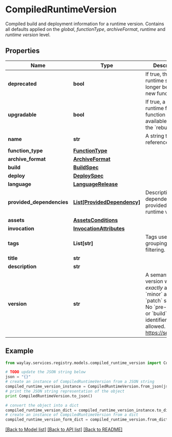 # CompiledRuntimeVersion

Compiled build and deployment information for a runtime version. Contains all defaults applied on the _global_, _functionType_, _archiveFormat_, _runtime_ and _runtime version_ level.

## Properties

Name | Type | Description | Notes
------------ | ------------- | ------------- | -------------
**deprecated** | **bool** | If true, this runtime should no longer be used for new functions. | 
**upgradable** | **bool** | If true, a newer runtime for this function is available using the &#x60;rebuild&#x60; API. | 
**name** | **str** | A string that references a tag | 
**function_type** | [**FunctionType**](FunctionType.md) |  | 
**archive_format** | [**ArchiveFormat**](ArchiveFormat.md) |  | 
**build** | [**BuildSpec**](BuildSpec.md) |  | [optional] 
**deploy** | [**DeploySpec**](DeploySpec.md) |  | [optional] 
**language** | [**LanguageRelease**](LanguageRelease.md) |  | [optional] 
**provided_dependencies** | [**List[ProvidedDependency]**](ProvidedDependency.md) | Description of dependencies provided by this runtime version. | [optional] 
**assets** | [**AssetsConditions**](AssetsConditions.md) |  | [optional] 
**invocation** | [**InvocationAttributes**](InvocationAttributes.md) |  | [optional] 
**tags** | **List[str]** | Tags used for grouping or filtering. | [optional] 
**title** | **str** |  | 
**description** | **str** |  | [optional] 
**version** | **str** | A semantic version with _exactly_ a &#x60;major&#x60;, &#x60;minor&#x60; and &#x60;patch&#x60; specifier. No &#x60;pre-release&#x60; or &#x60;build&#x60; identifiers are allowed. See https://semver.org | 

## Example

```python
from waylay.services.registry.models.compiled_runtime_version import CompiledRuntimeVersion

# TODO update the JSON string below
json = "{}"
# create an instance of CompiledRuntimeVersion from a JSON string
compiled_runtime_version_instance = CompiledRuntimeVersion.from_json(json)
# print the JSON string representation of the object
print CompiledRuntimeVersion.to_json()

# convert the object into a dict
compiled_runtime_version_dict = compiled_runtime_version_instance.to_dict()
# create an instance of CompiledRuntimeVersion from a dict
compiled_runtime_version_form_dict = compiled_runtime_version.from_dict(compiled_runtime_version_dict)
```
[[Back to Model list]](../README.md#documentation-for-models) [[Back to API list]](../README.md#documentation-for-api-endpoints) [[Back to README]](../README.md)


